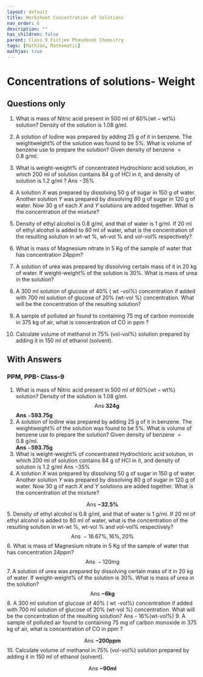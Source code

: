 ```yaml
---
layout: default
title: Worksheet Concentration of Solutions
nav_order: 6
description: ""
has_children: false
parent: Class 9 Fiitjee Phasebook Chemsitry
tags: [MathJax, Mathematic]
mathjax: true
---
```


# Concentrations of solutions- Weight

## Questions only

1. What is mass of Nitric acid present in 500 ml of $60 \%(\mathrm{wt}-\mathrm{wt} \%)$ solution? Density of the solution is $1.08 \mathrm{~g} / \mathrm{ml}$.
2. A solution of lodine was prepared by adding 25 g of it in benzene. The weightweight\% of the solution was found to be $5 \%$. What is volume of benzene use to prepare the solution? Given density of benzene $=0.8 \mathrm{~g} / \mathrm{ml}$.

3. What is weight-weight\% of concentrated Hydrochloric acid solution, in which 200 ml of solution contains 84 g of HCl in it, and density of solution is $1.2 \mathrm{~g} / \mathrm{ml}$ ? Ans $-35 \%$
4. A solution $X$ was prepared by dissolving 50 g of sugar in 150 g of water. Another solution $Y$ was prepared by dissolving 80 g of sugar in 120 g of water. Now 30 g of each $X$ and $Y$ solutions are added together. What is the concentration of the mixture? 
   
5. Density of ethyl alcohol is $0.8 \mathrm{~g} / \mathrm{ml}$, and that of water is $1 \mathrm{~g} / \mathrm{ml}$. If 20 ml of ethyl alcohol is added to 80 ml of water, what is the concentration of the resulting solution in wt-wt $\%$, wt-vol $\%$ and vol-vol\% respectively?

6. What is mass of Magnesium nitrate in 5 Kg of the sample of water that has concentration 24ppm?

7. A solution of urea was prepared by dissolving certain mass of it in 20 kg of water. If weight-weight\% of the solution is $30 \%$. What is mass of urea in the solution?

8. A 300 ml solution of glucose of $40 \%$ ( wt -vol\%) concentration if added with 700 ml solution of glucose of $20 \%$ (wt-vol \%) concentration. What will be the concentration of the resulting solution?

9. A sample of polluted air found to containing 75 mg of carbon monoxide in 375 kg of air, what is concentration of CO in ppm ?

10. Calculate volume of methanol in $75 \%$ (vol-vol\%) solution prepared by adding it in 150 ml of ethanol (solvent).


## With Answers
### PPM, PPB- Class-9 

1. What is mass of Nitric acid present in 500 ml of $60 \%(\mathrm{wt}-\mathrm{wt} \%)$ solution? Density of the solution is $1.08 \mathrm{~g} / \mathrm{ml}$.
$$
\text { Ans } \mathbf{324 g}
$$
**Ans** $-\mathbf{593.75 g}$
2. A solution of lodine was prepared by adding 25 g of it in benzene. The weightweight\% of the solution was found to be $5 \%$. What is volume of benzene use to prepare the solution? Given density of benzene $=0.8 \mathrm{~g} / \mathrm{ml}$.   
**Ans** $-\mathbf{593.75 g}$  
3. What is weight-weight\% of concentrated Hydrochloric acid solution, in which 200 ml of solution contains 84 g of HCl in it, and density of solution is $1.2 \mathrm{~g} / \mathrm{ml}$ 
  Ans $-35 \%$  
4. A solution $X$ was prepared by dissolving 50 g of sugar in 150 g of water. Another solution $Y$ was prepared by dissolving 80 g of sugar in 120 g of water. Now 30 g of each $X$ and $Y$ solutions are added together. What is the concentration of the mixture?   

$$
\text { Ans } \mathbf{- 32.5\%}
$$
5. Density of ethyl alcohol is $0.8 \mathrm{~g} / \mathrm{ml}$, and that of water is $1 \mathrm{~g} / \mathrm{ml}$. If 20 ml of ethyl alcohol is added to 80 ml of water, what is the concentration of the resulting solution in wt-wt $\%$, wt-vol $\%$ and vol-vol\% respectively?  
$$
\text { Ans }-16.67 \%, 16 \%, 20 \%
$$
6. What is mass of Magnesium nitrate in 5 Kg of the sample of water that has concentration 24ppm?
$$
\text { Ans }-120 \mathrm{mg}
$$
7. A solution of urea was prepared by dissolving certain mass of it in 20 kg of water. If weight-weight\% of the solution is $30 \%$. What is mass of urea in the solution?
$$
\text { Ans } \mathbf{-6 kg}
$$
8. A 300 ml solution of glucose of $40 \%$ ( wt -vol\%) concentration if added with 700 ml solution of glucose of $20 \%$ (wt-vol \%) concentration. What will be the concentration of the resulting solution?
Ans - 16\%(wt-vol\%)
9. A sample of polluted air found to containing 75 mg of carbon monoxide in 375 kg of air, what is concentration of CO in ppm ?  
    
$$
\text { Ans } \mathbf{- 200ppm}
$$
10.  Calculate volume of methanol in $75 \%$ (vol-vol\%) solution prepared by adding it in 150 ml of ethanol (solvent).  

$$
\text { Ans } \mathbf{- 90ml}
$$
